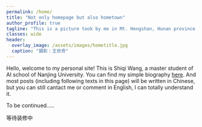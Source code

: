 ```yaml
---
permalink: /home/
title: "Not only homepage but also hometown"
author_profile: true
tagline: "This is a picture took by me in Mt. Hengshan, Hunan province —— A symbol of the natural beauty of my *hometown*."
classes: wide
header:
  overlay_image: /assets/images/hometitle.jpg
  caption: "摄影：王世奇"
---
```

Hello, welcome to my personal site! This is Shiqi Wang, a master student of AI school of Nanjing University. You can find my simple biography [here](https://wangskygit.github.io/biography/Self-Bios/). And most posts (including following texts in this page) will be written in Chinese, but you can still cantact me or comment in English, I can totally understand it.  

To be continued.....

等待装修中